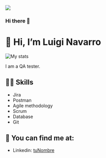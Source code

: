 [![](https://cdn.pixabay.com/photo/2016/10/20/18/35/earth-1756274_1280.jpg)]()
### Hi there 👋

# 👋 Hi, I’m Luigi Navarro
![My stats](https://github-readme-stats.vercel.app/api?username=Luigi026&count_private=true&show_icons=true&theme=radical)

I am a QA tester.

## 💪🏼 Skills
- Jira
- Postman
- Agile methodology
- Scrum
- Database
- Git

## 👀 You can find me at:
- Linkedin: [tuNombre](https://www.linkedin.com/in/luigi-navarro-500b30258/?trk=public-profile-join-page)
